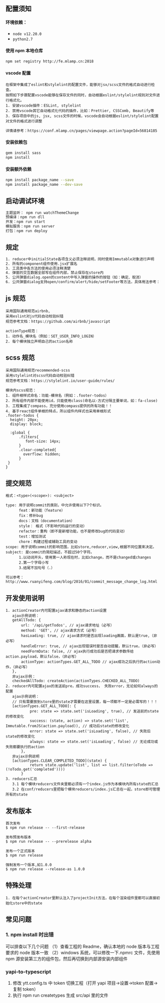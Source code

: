 ## 配置须知

#### 环境依赖：

-   `node v12.20.0`
-   `python2.7`

#### 使用 npm 本地仓库

```bash
npm set registry http://fe.mlamp.cn:2018
```

#### vscode 配置

```
在框架中集成了eslint和stylelint的配置文件，能够对jsx/scss文件的格式自动进行检查。
按照如下步骤配置vscode能够在保存文件的同时，自动根据eslint/stylelint规则对文件进行格式化。
1. 安装vscode插件：ESLint, stylelint
2. 禁用vscode其它自动格式化代码的插件，比如：Prettier, CSSComb, Beautify等
3. 保存项目中的js, jsx, scss文件的时候，vscode会自动根据eslint/stylelint配置对文件的格式进行调整

详情请参考：https://conf.mlamp.cn/pages/viewpage.action?pageId=56814185
```

#### 安装依赖包

```bash
gem install sass
npm install
```

#### 安装额外依赖

```bash
npm install package_name --save
npm install package_name --dev-save
```

## 启动调试环境

```bash
主题监听： npm run watchThemeChange
预编译：npm run dll
开发：npm run start
模拟服务：npm run server
打包：npm run deploy
```

## 规定

```bash
1. reducer中initialState各项含义必须注释说明，同时使用Immutable对象进行声明
2. 所有的component组件使用.jsx扩展名
3. 工具类中各方法的使用必须注释清楚
4. 弹窗的交互数据全部写在组件内部，禁止保存在store内
5. 公共弹窗dialog.open的content中写入弹窗的操作的按钮（如：确定、取消）
6. 公共弹窗dialog支持open/confirm/alert/hide/setFooter等方法，具体用法参考：framework/dialog/index.tsx
```

## js 规范

```
采用国际通用规范airbnb,
采用eslint对js代码自动校验纠错
规范参考文档：https://github.com/airbnb/javascript

actionType规范：
1. 动作名_模块名（例如：SET_USER_INFO_LOGIN）
2. 每个模块独立声明自己的action名称
```

## scss 规范

```
采用国际通用规范recommended-scss
采用stylelint对scss代码自动校验纠错
规范参考文档：https://stylelint.io/user-guide/rules/

模块内scss规范：
1. 组件根样式命名：功能-模块名（例如：.footer-todos）
2. 所有组件内部不能使用id，只能使用class(命名以-方式分隔主要单词，如：fa-close)
3. 工程集成了compass，充分使用compass提供的所有功能！！
4. 基于react组件单根的特点，所以组件内样式也采用单根形式
.footer-todos {
  height: 20px;
  display: block;

  :global {
      .filters{
         font-size: 14px;
      }
      .clear-completed{
        overflow: hidden;
      }
 }
}
```

## 提交规范

```
格式：<type>(<scope>): <subject>

type: 用于说明commit的类别，中允许使用以下7个标识。
      feat：新功能（feature）
      fix：修补bug
      docs：文档（documentation）
      style： 格式（不影响代码运行的变动）
      refactor：重构（即不是新增功能，也不是修改bug的代码变动）
      test：增加测试
      chore：构建过程或辅助工具的变动
scope: 用于说明commit的影响范围，比如store,reducer,view,根据不同位置来决定。
subject: 是commit的简短描述，不超过50个字符。
      1.以动词开头，使用第一人称现在时，比如change，而不是changed或changes
      2.第一个字母小写
      3.结尾不加句号（.）

可以参考：http://www.ruanyifeng.com/blog/2016/01/commit_message_change_log.html
```

## 开发使用说明

```
1. actionCreator内可配置ajax请求和静态的action设置
   ajax示例说明：
   getAllTodo: {
       url: '/api/getTodos', // ajax请求地址（必写）
       method: 'GET', // ajax请求方式（必写）
       hasLoading: true, // ajax请求时是否出现loading画面，默认是true,（非必写）
       handleError: true, // ajax出现错误时是否自动提醒，默认true，（非必写）
       needFormData: false, // ajax执行成功后是否把请求参数传给action.payload，默认false，（非必写）
       actionType: actionTypes.GET_ALL_TODO // ajax成功之后执行的action动作，（非必写）
   },
   非ajax示例：
   checkedAllTodo: createAction(actionTypes.CHECKED_ALL_TODO)
2. reducer内可配置ajax的发送前pre，成功success， 失败error，无论如何always的配置
   ajax示例说明：
   // 只有需要放到store里的state才需要在这里设置，每一项都不一定是必需写的！！！
   [actionTypes.GET_ALL_TODO]: {
           pre: state => state.set('isLoading', true), // 发送前的state的修改变化
           success: (state, action) => state.set('list', Immutable.fromJS(action.payload)), // 成功后state的修改变化
           error: state => state.set('isLoading', false), // 失败后state的修改变化
           always: state => state.set('isLoading', false) // 无论成功或失败都要执行的action
       },
   非ajax示例说明
   [actionTypes.CLEAR_COMPLETED_TODO](state) {
           return state.update('list', list => list.filter(oTodo => (!oTodo.get('completed'))))
       }
3. reducers汇总
   3.1 每个模块reducers文件夹里都必须有一个index.js作为本模块内所有state的汇总
   3.2 在conf/reducers里把每个模块reducers/index.js汇总在一起，store即可管理所有的state
```

## 发布版本

```
首次发布
$ npm run release -- --first-release

发布预发布版本
$ npm run release -- --prerelease alpha

发布一个正式版本
$ npm run release

强制发布一个版本,如1.0.0
$ npm run release --release-as 1.0.0
```

## 特殊处理

```
1. 在每个actionCreator里默认注入了projectInit方法，在每个渲染组件里都可以直接初始化store中的state
```

## 常见问题

### 1. npm install 时出错

可以排查以下几个问题
（1）查看工程的 Readme，确认本地的 node 版本与工程要求的 node 版本一致
（2）windows 系统，可以修改一下.npmrc 文件，先使用 npm 源安装第三方的组件包，然后再切换到内部源安装内部组件

### yapi-to-typescript

1. 修改 ytt.config.ts 中 token 切换工程（打开 yapi 项目->设置->token 配置->复制 token）
2. 执行 npm run createtypes 生成 src/api 里的文件
